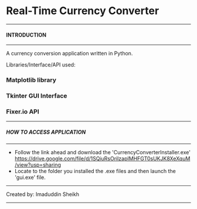 # Real-Time Currency Converter
************************************************************
#### INTRODUCTION
************************************************************

A currency conversion application written in Python.

Libraries/Interface/API used:
### Matplotlib library
### Tkinter GUI Interface
### Fixer.io API

************************************************************
##### HOW TO ACCESS APPLICATION
************************************************************

- Follow the link ahead and download the 'CurrencyConverterInstaller.exe'
  https://drive.google.com/file/d/1SQiuRsOrilzapIMHFGT0sUKJK8XeXquM/view?usp=sharing
- Locate to the folder you installed the .exe files and then
  launch the 'gui.exe' file.
  
************************************************************
Created by: Imaduddin Sheikh
************************************************************
